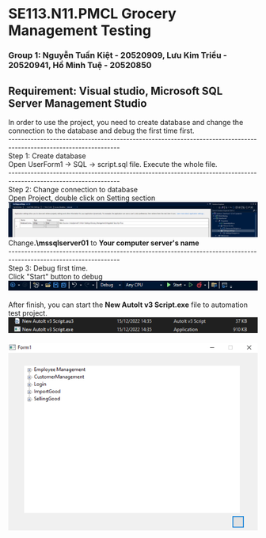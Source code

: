 # SE113.N11.PMCL Grocery Management Testing

<head>
  <link rel="stylesheet.css" href="css\stylesheet.css" />
</head>
<body>
<!-- ![](images\wp9152753-space-city-wallpapers.jpg) -->

  <h3>
  Group 1: Nguyễn Tuấn Kiệt - 20520909, Lưu Kim Triều - 20520941, Hồ Minh Tuệ - 20520850
  </h3>
  <h2>Requirement: Visual studio, Microsoft SQL Server Management Studio</h2>
  <div>In order to use the project, you need to create database and change the connection to the database and debug the first time first.
  <br>
  -----------------------------------------------------------------------------------------------------------------
  <br>
  Step 1: Create database
  <br>
  Open UserForm1 -> SQL -> script.sql file. Execute the whole file.
  <br>
  -----------------------------------------------------------------------------------------------------------------
  <br>
  Step 2: Change connection to database
  <br>
  Open Project, double click on Setting section
  <br>
  <div>  <img src="GitInstructionMaterials\Setting.PNG" width="1000" /></div>
  Change<b>.\mssqlserver01</b> to <b>Your computer server's name</b>
  <br>
  -----------------------------------------------------------------------------------------------------------------
  <br>
  Step 3: Debug first time.
  <br>
  Click "Start" button to debug 
  <br>
  <div>  <img src="GitInstructionMaterials\Start.PNG" width="600" /></div>
  </div>


<br>
<div>
After finish, you can start the <b>New AutoIt v3 Script.exe</b> file to automation test project.
<br>
<img src="GitInstructionMaterials\NewAutoItv3Script.PNG" width="600" /></div>
<br>
<img src="GitInstructionMaterials\TestingDisplay.PNG" width="600" /></div>
<br>

</div>

</body>
